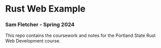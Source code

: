 # Rust Web Example
### Sam Fletcher - Spring 2024
This repo contains the coursework and notes for the Portland State Rust Web Development course.